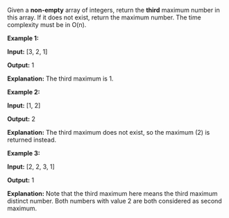 
Given a  **non-empty**  array of integers, return the  **third**  maximum number in this array. If it does not exist, return the maximum number. The time complexity must be in O(n).

**Example 1:**  

**Input:** [3, 2, 1]

**Output:** 1

**Explanation:** The third maximum is 1.

**Example 2:**  

**Input:** [1, 2]

**Output:** 2

**Explanation:** The third maximum does not exist, so the maximum (2) is returned instead.

**Example 3:**  

**Input:** [2, 2, 3, 1]

**Output:** 1

**Explanation:** Note that the third maximum here means the third maximum distinct number.
Both numbers with value 2 are both considered as second maximum.